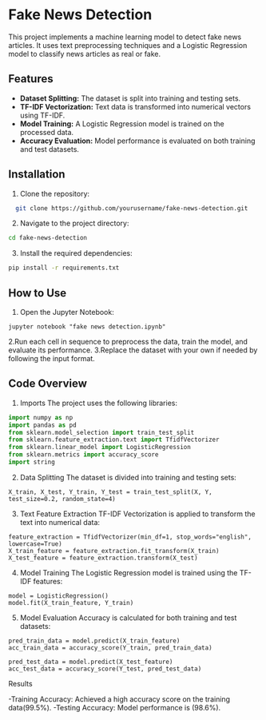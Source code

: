 # Fake News Detection

This project implements a machine learning model to detect fake news articles. It uses text preprocessing techniques and a Logistic Regression model to classify news articles as real or fake.

## Features
- **Dataset Splitting:** The dataset is split into training and testing sets.
- **TF-IDF Vectorization:** Text data is transformed into numerical vectors using TF-IDF.
- **Model Training:** A Logistic Regression model is trained on the processed data.
- **Accuracy Evaluation:** Model performance is evaluated on both training and test datasets.

## Installation
1. Clone the repository:
 ```bash
   git clone https://github.com/yourusername/fake-news-detection.git
```
2. Navigate to the project directory:
```bash
cd fake-news-detection
```
3. Install the required dependencies:
```bash
pip install -r requirements.txt

```
## How to Use
1. Open the Jupyter Notebook:
 ```
jupyter notebook "fake news detection.ipynb"
  ```
2.Run each cell in sequence to preprocess the data, train the model, and evaluate its performance.
3.Replace the dataset with your own if needed by following the input format.

## Code Overview
1. Imports
The project uses the following libraries:
```python
import numpy as np
import pandas as pd
from sklearn.model_selection import train_test_split
from sklearn.feature_extraction.text import TfidfVectorizer
from sklearn.linear_model import LogisticRegression
from sklearn.metrics import accuracy_score
import string

```
2. Data Splitting
The dataset is divided into training and testing sets:
```
X_train, X_test, Y_train, Y_test = train_test_split(X, Y, test_size=0.2, random_state=4)

```
3. Text Feature Extraction
TF-IDF Vectorization is applied to transform the text into numerical data:
```
feature_extraction = TfidfVectorizer(min_df=1, stop_words="english", lowercase=True)
X_train_feature = feature_extraction.fit_transform(X_train)
X_test_feature = feature_extraction.transform(X_test)

```
4. Model Training
The Logistic Regression model is trained using the TF-IDF features:
```
model = LogisticRegression()
model.fit(X_train_feature, Y_train)

```
5. Model Evaluation
Accuracy is calculated for both training and test datasets:
```
pred_train_data = model.predict(X_train_feature)
acc_train_data = accuracy_score(Y_train, pred_train_data)

pred_test_data = model.predict(X_test_feature)
acc_test_data = accuracy_score(Y_test, pred_test_data)

```
Results

-Training Accuracy: Achieved a high accuracy score on the training data(99.5%).
-Testing Accuracy: Model performance is (98.6%).
